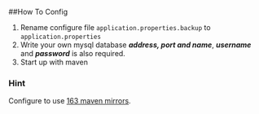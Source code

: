 ##How To Config
1. Rename configure file `application.properties.backup` to `application.properties`
2. Write your own mysql database _**address, port and name**_, _**username**_ and _**password**_ is also required.
3. Start up with maven

### Hint
Configure to use [163 maven mirrors](http://mirrors.163.com/.help/maven.html).
